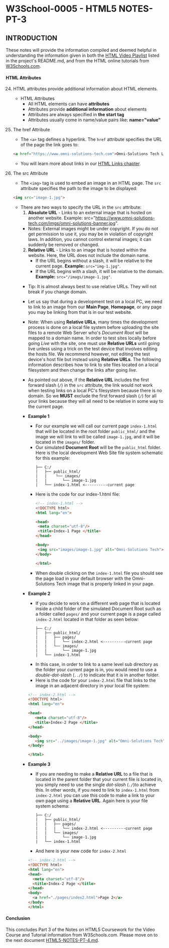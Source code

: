 
# W3School-0005 - HTML5 NOTES-PT-3


## INTRODUCTION

These notes will provide the information compiled and deemed helpful in understanding the information given in both the [HTML Video Playlist](https://www.youtube.com/playlist?list=PLr6-GrHUlVf_ZNmuQSXdS197Oyr1L9sPB) listed in the project's README.md, and from the HTML online tutorials from [W3Schools.com](https://www.w3schools.com/).

#### HTML Attributes

24. HTML attributes provide additional information about HTML elements.
	* HTML Attributes
		* All HTML elements can have **attributes**
		* Attributes provide **additional information** about elements
		* Attributes are always specified in **the start tag**
		* Attributes usually come in name/value pairs like: **name="value"**

26. The href Attribute
	* The `<a>` tag defines a hyperlink. The `href` attribute specifies the URL of the page the link goes to:
	```html
	<a href="https://www.omni-solutions-tech.com">Omni-Solutions Tech Link</a>
	```
	* You will learn more about links in our [HTML Links chapter](https://www.w3schools.com/html/html_links.asp).

27. The src Attribute
	* The `<img>` tag is used to embed an image in an HTML page. The `src` attribute specifies the path to the image to be displayed:
	```html
	<img src="image-1.jpg">
	```
	* There are two ways to specify the URL in the `src` attribute:
		1. **Absolute URL** - Links to an external image that is hosted on another website. Example: src="https://www.omni-solutions-tech.com/imgs/omni-solutions-banner.jpg".
		* Notes: External images might be under copyright. If you do not get permission to use it, you may be in violation of copyright laws. In addition, you cannot control external images; it can suddenly be removed or changed.
		2. **Relative URL** - Links to an image that is hosted within the website. Here, the URL does not include the domain name.
			* If the URL begins without a slash, it will be relative to the current page. **Example:** `src="img-1.jpg"`.
			* If the URL begins with a slash, it will be relative to the domain. **Example:** `src="/imags/image-1.jpg"`.
		* Tip: It is almost always best to use relative URLs. They will not break if you change domain.

		* Let us say that during a development test on a local PC, we need to link to an image from our **Main Page**, **Homepage**, or any page you may be linking from that is in our test website.
		* Note: When using **Relative URLs**, many times the development process is done on a local file system before uploading the site files to a remote Web Server who's *Document Root* will be mapped to a domain name. In order to test sites locally before going *Live* with the site, one must use **Relative URLs** until going live unless using a trick on the test device that involves editing the hosts file. We recommend however, not editing the test device's host file but instead using **Relative URLs**.  The following information describes how to link to site files located on a local filesystem and then change the links after going *live*.

		* As pointed out above, if the **Relative URL** includes the first forward slash (`/`) in the `src` attribute, the link would not work when testing links on a local PC's filesystem because there is no domain. So we **MUST** exclude the first forward slash (`/`) for all your links because they will all need to be relative in some way to the current page.
		* **Example 1**
			* For our example we will call our current page `index-1.html` that will be located in the root folder `public_html/` and the image we will link to will be called `image-1.jpg`, and it will be located in the `images/` folder.
			* Our simulated **Document Root** will be the `public_html` folder. Here is the local development Web Site file system schematic for this example:
				```
				├── C:/
				|   ├── public_html/
				|   |    └── images/
				|   |       └── image-1.jpg
				|   └── index-1.html <----------current page
				```
			* Here is the code for our index-1.html file:
				```html
				<!-- index-1.html -->
				<!DOCTYPE html>
				<html lang="en">

			  <head>
			     <meta charset="utf-8"/>
			     <title>Index-1 Page </title>
			  </head>

			  <body>
			     <img src="images/image-1.jpg" alt="Omni-Solutions Tech">
			  </body>

				</html>
				```
			* When double clicking on the `index-1.html` file you should see the page load in your default browser with the Omni-Solutions Tech image that is properly linked in your page.

		* **Example 2**
		 	* If you decide to work on a different web page that is located inside a child folder of the simulated Document Root such as a folder called `pages/` and your current page is a page called `index-2.html` located in that folder as seen below:
				```
				├── C:/
				|   ├── public_html/
				|   |   ├── pages/
				|   |   |   └── index-2.html <----------current page
				|   |   └── images/
				|   |       └── image-1.jpg
				|   └── index-1.html
				```
			* In this case, in order to link to a same level sub directory as the folder your current page is in, you would need to use a *double-dot-slash* (`../`) to indicate that it is in another folder.
			* Here is the code for your `index-2.html` file that links to the image in an adjacent directory in your local file system:
			```html
			<!-- index-2.html -->
			<!DOCTYPE html>
			<html lang="en">

			<head>
			   <meta charset="utf-8"/>
			   <title>Index-2 Page </title>
			</head>

			<body>
			   <img src="../images/image-1.jpg" alt="Omni-Solutions Tech">
			</body>
			
			</html>
			```
		* **Example 3**
		 	* If you are needing to make a **Relative URL** to a file that is located in the parent folder that your current file is located in, you simply need to use the single *dot-slash* (`./`)to achieve this. In other words, if you need to link to `index-1.html` from `index-2.html` you can use this code to make a link to your own page using a **Relative URL**. Again here is your file system schema:
				```
				├── C:/
				|   ├── public_html/
				|   |   ├── pages/
				|   |   |   └── index-2.html <----------current page
				|   |   └── images/
				|   |       └── image-1.jpg
				|   └── index-1.html
				```
			* And here is your new code for `index-2.html`
			```html
			<!-- index-2.html -->
			<!DOCTYPE html>
			<html lang="en">
			<head>
			  <meta charset="utf-8"/>
			  <title>Index-2 Page </title>
			</head>
			<body>
			  <a href="./pages/index2.html">Page 2</a>
			</body>
			</html>
			```

#### Conclusion
This concludes Part 3 of the Notes on HTML5 Coursework for the Video Course and Tutorial information from W3Schools.com. Please move on to the next document [HTML5-NOTES-PT-4.md](https://github.com/AdamRj-765/W3School-0005/blob/master/COURSE_NOTES/HTML5-NOTES-PT-4.md).
